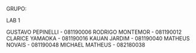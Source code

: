 GRUPO: 

LAB 1

GUSTAVO PEPINELLI   - 081190006
RODRIGO MONTEMOR    - 081190012
CLARICE YAMAOKA     - 081190016
KAUAN JARDIM        - 081190040
MATHEUS NOVAIS      - 081190048
MICHAEL MATHEUS     - 082180038